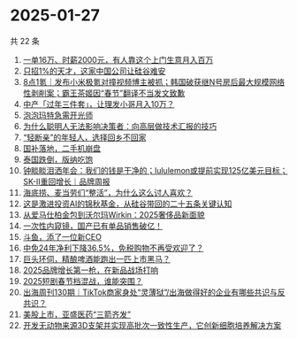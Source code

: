 # 2025-01-27

共 22 条

<!-- BEGIN 36KR -->
<!-- 最后更新时间 2025-01-27 00:15:44 +0800 -->
1. [一单16万、时薪2000元，有人靠这个上门生意月入百万](https://36kr.com/p/3137516423354888)
1. [只招1%的天才，这家中国公司让硅谷难安](https://36kr.com/p/3138880574832385)
1. [8点1氪｜发布小米极氪对撞视频博主被抓；韩国破获继N号房后最大规模网络性剥削案；霸王茶姬因“春节”翻译不当发文致歉](https://36kr.com/p/3138831580257024)
1. [中产「过年三件套」，让理发小哥月入10万？](https://36kr.com/p/3138911812721157)
1. [泡泡玛特急需开光师](https://36kr.com/p/3137702150855169)
1. [为什么聪明人无法影响决策者：向高层做技术汇报的技巧](https://36kr.com/p/3113520574696964)
1. [“轻断亲”的年轻人，选择回乡不回家](https://36kr.com/p/3138882149138183)
1. [国补落地，二手机崩盘](https://36kr.com/p/3137515669150472)
1. [泰国跌倒，版纳吃饱](https://36kr.com/p/3138833494333955)
1. [钟睒睒泪洒年会：我们的钱是干净的；lululemon或提前实现125亿美元目标；SK-II重回增长｜品牌周报](https://36kr.com/p/3139395917912839)
1. [海底捞、麦当劳们“整活”，为什么这么讨人喜欢？](https://36kr.com/p/3137573728206594)
1. [这是激进投资AI的锦秋基金，从硅谷带回的二十五条关键认知](https://36kr.com/p/3139177221331714)
1. [从爱马仕柏金包到沃尔玛Wirkin：2025奢侈品新面貌](https://36kr.com/p/3137817944562178)
1. [一次性内窥镜，国产已有单品销售破亿！](https://36kr.com/p/3138815150824193)
1. [斗鱼，添了一位新CEO](https://36kr.com/p/3137553890482953)
1. [中免24年净利下降36.5%，免税购物不再受欢迎了？](https://36kr.com/p/3137764464787208)
1. [巨头环伺，精酿啤酒能跑出一匹上市黑马？](https://36kr.com/p/3135471715778308)
1. [2025品牌增长第一枪，在新品战场打响](https://36kr.com/p/3128392706430981)
1. [2025短剧春节档混战，谁能突围？](https://36kr.com/p/3137503482789640)
1. [出海周刊130期｜TikTok商家身处“灵薄狱”/出海做得好的企业有哪些共识与反共识？](https://36kr.com/p/3137674785053442)
1. [​美股上市，亚盛医药“三箭齐发”](https://36kr.com/p/3138193266793217)
1. [开发无动物来源3D支架并实现高批次一致性生产，它创新细胞培养解决方案](https://36kr.com/p/3138815246260740)
<!-- END 36KR -->